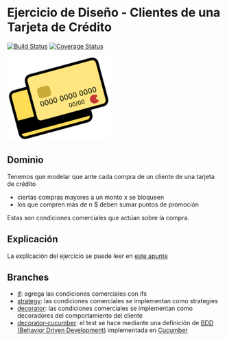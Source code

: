 
# Ejercicio de Diseño - Clientes de una Tarjeta de Crédito

[![Build Status](https://travis-ci.org/uqbar-project/eg-tarjeta-credito-xtend.svg?branch=master)](https://travis-ci.org/uqbar-project/eg-tarjeta-credito-xtend) [![Coverage Status](https://coveralls.io/repos/github/uqbar-project/eg-tarjeta-credito-xtend/badge.svg?branch=master&service=github)](https://coveralls.io/github/uqbar-project/eg-tarjeta-credito-xtend?branch=master&service=github)

<img src="images/creditCard.png" height="198" width="240"/>

## Dominio
Tenemos que modelar que ante cada compra de un cliente de una tarjeta de crédito

* ciertas compras mayores a un monto x se bloqueen
* los que compren más de n $ deben sumar puntos de promoción

Estas son condiciones comerciales que actúan sobre la compra.

## Explicación
La explicación del ejercicio se puede leer en [este apunte](https://docs.google.com/document/d/1CRKpt1pFyu6HOjRZF6EHkT8X96cRWclq9syxbJVeIVM/edit?usp=sharing)

## Branches

* [if](https://github.com/uqbar-project/eg-tarjeta-credito-xtend/tree/if): agrega las condiciones comerciales con ifs
* [strategy](https://github.com/uqbar-project/eg-tarjeta-credito-xtend/tree/strategy): las condiciones comerciales se implementan como strategies
* [decorator](https://github.com/uqbar-project/eg-tarjeta-credito-xtend/tree/decorator): las condiciones comerciales se implementan como decoradores del comportamiento del cliente
 * [decorator-cucumber](https://github.com/uqbar-project/eg-tarjeta-credito-xtend/tree/decorator-cucumber): el test se hace mediante una definición de [BDD (Behavior Driven Development)](https://en.wikipedia.org/wiki/Behavior-driven_development) implementada en [Cucumber](https://cucumber.io/)

